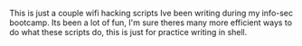 This is just a couple wifi hacking scripts Ive been writing during my info-sec bootcamp.
Its been a lot of fun, I'm sure theres many more efficient ways to do what these scripts do, this is just for practice writing in shell.
